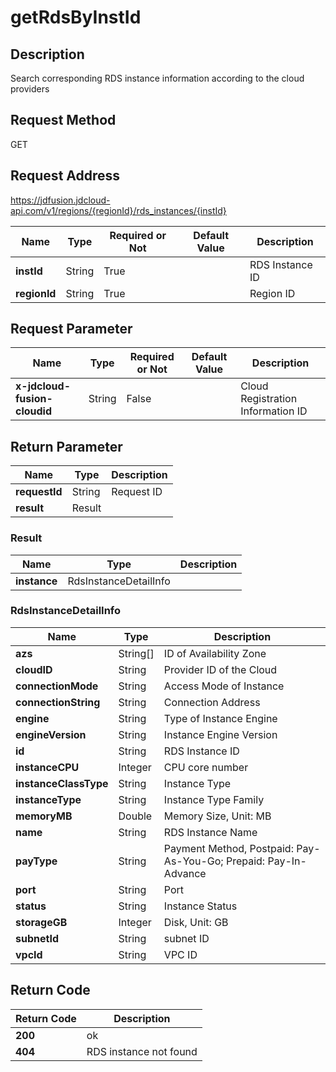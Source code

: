 # getRdsByInstId


## Description
Search corresponding RDS instance information according to the cloud providers

## Request Method
GET

## Request Address
https://jdfusion.jdcloud-api.com/v1/regions/{regionId}/rds_instances/{instId}

|Name|Type|Required or Not|Default Value|Description|
|---|---|---|---|---|
|**instId**|String|True| |RDS Instance ID|
|**regionId**|String|True| |Region ID|

## Request Parameter
|Name|Type|Required or Not|Default Value|Description|
|---|---|---|---|---|
|**x-jdcloud-fusion-cloudid**|String|False| |Cloud Registration Information ID|


## Return Parameter
|Name|Type|Description|
|---|---|---|
|**requestId**|String|Request ID|
|**result**|Result| |

### Result
|Name|Type|Description|
|---|---|---|
|**instance**|RdsInstanceDetailInfo| |
### RdsInstanceDetailInfo
|Name|Type|Description|
|---|---|---|
|**azs**|String[]|ID of Availability Zone|
|**cloudID**|String|Provider ID of the Cloud|
|**connectionMode**|String|Access Mode of Instance|
|**connectionString**|String|Connection Address|
|**engine**|String|Type of Instance Engine|
|**engineVersion**|String|Instance Engine Version|
|**id**|String|RDS Instance ID|
|**instanceCPU**|Integer|CPU core number|
|**instanceClassType**|String|Instance Type|
|**instanceType**|String|Instance Type Family|
|**memoryMB**|Double|Memory Size, Unit: MB|
|**name**|String|RDS Instance Name|
|**payType**|String|Payment Method, Postpaid: Pay-As-You-Go; Prepaid: Pay-In-Advance|
|**port**|String|Port|
|**status**|String|Instance Status|
|**storageGB**|Integer|Disk, Unit: GB|
|**subnetId**|String|subnet ID|
|**vpcId**|String|VPC ID|

## Return Code
|Return Code|Description|
|---|---|
|**200**|ok|
|**404**|RDS instance not found|
